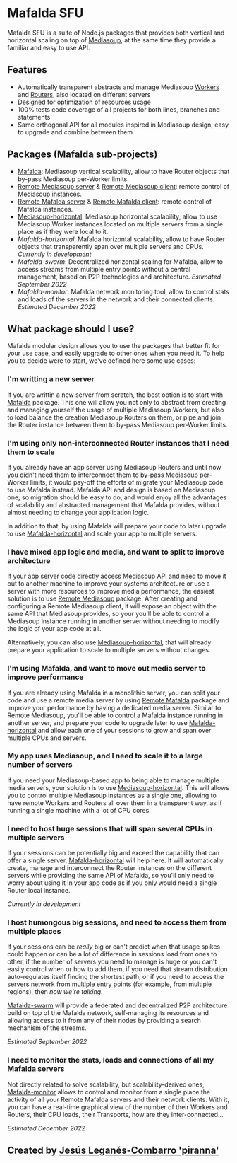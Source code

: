 # Mafalda SFU

Mafalda SFU is a suite of Node.js packages that provides both vertical and
horizontal scaling on top of [Mediasoup](https://mediasoup.org/), at the same
time they provide a familiar and easy to use API.

## Features

- Automatically transparent abstracts and manage Mediasoup
  [Workers](https://mediasoup.org/documentation/v3/mediasoup/api/#Worker) and
  [Routers](https://mediasoup.org/documentation/v3/mediasoup/api/#Router), also
  located on different servers
- Designed for optimization of resources usage
- 100% tests code coverage of all projects for both lines, branches and
  statements
- Same orthogonal API for all modules inspired in Mediasoup design, easy to
  upgrade and combine between them

## Packages (Mafalda sub-projects)

- [Mafalda](): Mediasoup vertical scalability, allow to have Router objects that
  by-pass Mediasoup per-Worker limits.
- [Remote Mediasoup server]() & [Remote Mediasoup client](): remote control of
  Mediasoup instances.
- [Remote Mafalda server]() & [Remote Mafalda client](): remote control of
  Mafalda instances.
- [Mediasoup-horizontal](): Mediasoup horizontal scalability, allow to use
  Mediasoup Worker instances located on multiple servers from a single place as
  if they were local to it.
- *Mafalda-horizontal*: Mafalda horizontal scalability, allow to have Router
  objects that transparently span over multiple servers and CPUs.
  _Currently in development_
- *Mafalda-swarm*: Decentralized horizontal scaling for Mafalda, allow to access
  streams from multiple entry points without a central management, based on P2P
  technologies and architecture. _Estimated September 2022_
- *Mafalda-monitor*: Mafalda network monitoring tool, allow to control stats and
  loads of the servers in the network and their connected clients.
  _Estimated December 2022_

## What package should I use?

Mafalda modular design allows you to use the packages that better fit for your
use case, and easily upgrade to other ones when you need it. To help you to
decide were to start, we've defined here some use cases:

### I'm writting a new server

If you are writtin a new server from scratch, the best option is to start with
[Mafalda]() package. This one will allow you not only to abstract from creating
and managing yourself the usage of multiple Mediasoup Workers, but also to load
balance the creation Mediasoup Routers on them, or pipe and join the Router
instance between them to by-pass Mediasoup per-Worker limits.

### I'm using only non-interconnected Router instances that I need them to scale

If you already have an app server using Mediasoup Routers and until now you
didn't need them to interconnect them to by-pass Mediasoup per-Worker limits, it
would pay-off the efforts of migrate your Mediasoup code to use Mafalda instead.
Mafalda API and design is based on Mediasoup one, so migration should be easy to
do, and would enjoy all the advantages of scalability and abstracted management
that Mafalda provides, without almost needing to change your application logic.

In addition to that, by using Mafalda will prepare your code to later upgrade to
use [Mafalda-horizontal]() and scale your app to multiple servers.

### I have mixed app logic and media, and want to split to improve architecture

If your app server code directly access Mediasoup API and need to move it out to
another machine to improve your systems architecture or use a server with more
resources to improve media performance, the easiest solution is to use
[Remote Mediasoup]() package. After creating and configuring a Remote Mediasoup
client, it will expose an object with the same API that Mediasoup provides, so
your you'll be able to control a Mediasoup instance running in another server
without needing to modify the logic of your app code at all.

Alternatively, you can also use [Mediasoup-horizontal](), that will already
prepare your application to scale to multiple servers without changes.

### I'm using Mafalda, and want to move out media server to improve performance

If you are already using Mafalda in a monolithic server, you can split your code
and use a remote media server by using [Remote Mafalda]() package and improve
your performance by having a dedicated media server. Similar to Remote
Mediasoup, you'll be able to control a Mafalda instance running in another
server, and prepare your code to upgrade later to use [Mafalda-horizontal]() and
allow each one of your sessions to grow and span over multiple CPUs and servers.

### My app uses Mediasoup, and I need to scale it to a large number of servers

If you need your Mediasoup-based app to being able to manage multiple media
servers, your solution is to use [Mediasoup-horizontal](). This will allows you
to control multiple Mediasoup instances as a single one, allowing to have remote
Workers and Routers all over them in a transparent way, as if running a single
machine with a lot of CPU cores.

### I need to host huge sessions that will span several CPUs in multiple servers

If your sessions can be potentially big and exceed the capability that can offer
a single server, [Mafalda-horizontal]() will help here. It will automatically
create, manage and interconnect the Router instances on the different servers
while providing the same API of Mafalda, so you'll only need to worry about
using it in your app code as if you only would need a single Router local
instance.

_Currently in development_

### I host humongous big sessions, and need to access them from multiple places

If your sessions can be *really* big or can't predict when that usage spikes
could happen or can be a lot of difference in sessions load from ones to other,
if the number of servers you need to manage is huge or you can't easily control
when or how to add them, if you need that stream distribution auto-regulates
itself finding the shortest path, or if you need to access the servers network
from multiple entry points (for example, from multiple regions), then *now we're
talking*.

[Mafalda-swarm]() will provide a federated and decentralized P2P architecture
build on top of the Mafalda network, self-managing its resources and allowing
access to it from any of their nodes by providing a search mechanism of the
streams.

_Estimated September 2022_

### I need to monitor the stats, loads and connections of all my Mafalda servers

Not directly related to solve scalability, but scalability-derived ones,
[Mafalda-monitor]() allows to control and monitor from a single place the
activity of all your Remote Mafalda servers and their network clients. With it,
you can have a real-time graphical view of the number of their Workers and
Routers, their CPU loads, their Transports, how are they inter-connected...

_Estimated December 2022_

## Created by [Jesús Leganés-Combarro 'piranna'](https://piranna.github.io/)
